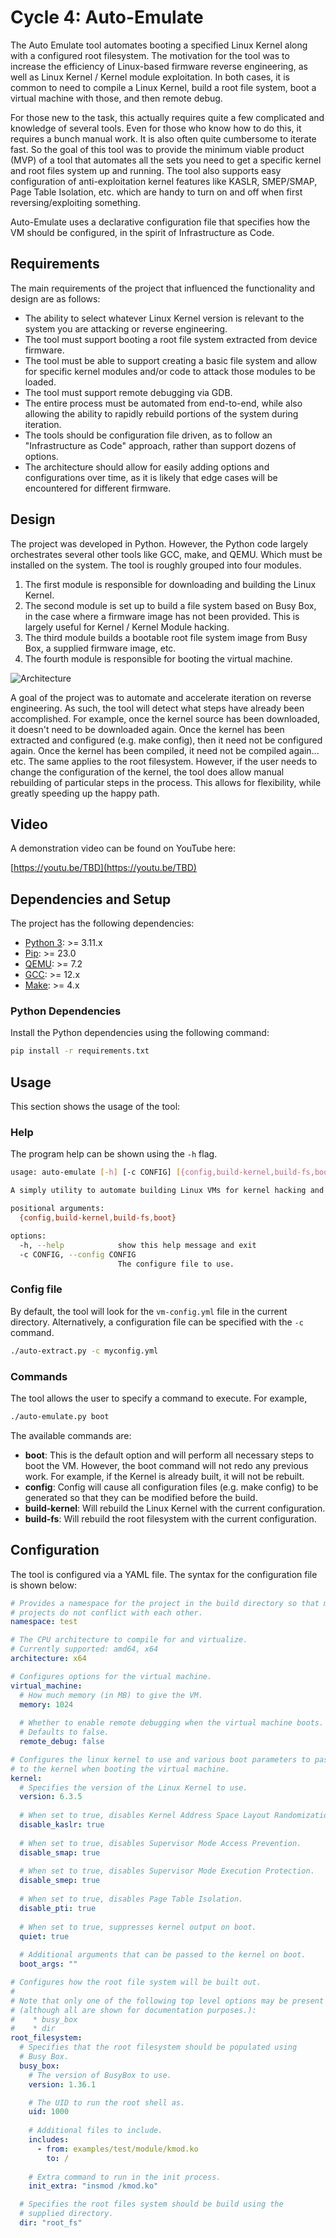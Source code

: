 # Cycle 4: Auto-Emulate
The Auto Emulate tool automates booting a specified Linux Kernel along with a configured root filesystem.  The motivation for the tool was to increase the efficiency of Linux-based firmware reverse engineering, as well as Linux Kernel / Kernel module exploitation.  In both cases, it is common to need to compile a Linux Kernel, build a root file system, boot a virtual machine with those, and then remote debug.

For those new to the task, this actually requires quite a few complicated and knowledge of several tools.  Even for those who know how to do this, it requires a bunch manual work.  It is also often quite cumbersome to iterate fast.  So the goal of this tool was to provide the minimum viable product (MVP) of a tool that automates all the sets you need to get a specific kernel and root files system up and running.  The tool also supports easy configuration of anti-exploitation kernel features like KASLR, SMEP/SMAP, Page Table Isolation, etc. which are handy to turn on and off when first reversing/exploiting something.

Auto-Emulate uses a declarative configuration file that specifies how the VM should be configured, in the spirit of Infrastructure as Code.


## Requirements
The main requirements of the project that influenced the functionality and design are as follows:

  * The ability to select whatever Linux Kernel version is relevant to the system you are attacking or reverse engineering.
  * The tool must support booting a root file system extracted from device firmware.
  * The tool must be able to support creating a basic file system and allow for specific kernel modules and/or code to attack those modules to be loaded.
  * The tool must support remote debugging via GDB.
  * The entire process must be automated from end-to-end, while also allowing the ability to rapidly rebuild portions of the system during iteration.
  * The tools should be configuration file driven, as to follow an "Infrastructure as Code" approach, rather than support dozens of options.
  * The architecture should allow for easily adding options and configurations over time, as it is likely that edge cases will be encountered for different firmware.

## Design
The project was developed in Python. However, the Python code largely orchestrates several other tools like GCC, make, and QEMU. Which must be installed on the system.  The tool is roughly grouped into four modules.  

  1. The first module is responsible for downloading and building the Linux Kernel.  
  2. The second module is set up to build a file system based on Busy Box, in the case where a firmware image has not been provided.  This is largely useful for Kernel / Kernel Module hacking.
  3. The third module builds a bootable root file system image from Busy Box, a supplied firmware image, etc.
  4. The fourth module is responsible for booting the virtual machine.

![Architecture](assets/architecture.png)

A goal of the project was to automate and accelerate iteration on reverse engineering. As such, the tool will detect what steps have already been accomplished. For example, once the kernel source has been downloaded, it doesn't need to be downloaded again.  Once the kernel has been extracted and configured (e.g. make config), then it need not be configured again.  Once the kernel has been compiled, it need not be compiled again... etc.  The same applies to the root filesystem.  However, if the user needs to change the configuration of the kernel, the tool does allow manual rebuilding of particular steps in the process.  This allows for flexibility, while greatly speeding up the happy path.


## Video
A demonstration video can be found on YouTube here:

[https://youtu.be/TBD](https://youtu.be/TBD)


## Dependencies and Setup
The project has the following dependencies:

* [Python 3](https://www.python.org/): >= 3.11.x
* [Pip](https://pip.pypa.io/en/stable/): >= 23.0
* [QEMU](https://www.qemu.org/): >= 7.2
* [GCC](https://gcc.gnu.org/): >= 12.x
* [Make](https://www.gnu.org/software/make/): >= 4.x

### Python Dependencies
Install the Python dependencies using the following command:

```bash
pip install -r requirements.txt
```

## Usage
This section shows the usage of the tool:

### Help
The program help can be shown using the `-h` flag.

```bash
usage: auto-emulate [-h] [-c CONFIG] [{config,build-kernel,build-fs,boot}]

A simply utility to automate building Linux VMs for kernel hacking and firmware reversing

positional arguments:
  {config,build-kernel,build-fs,boot}

options:
  -h, --help            show this help message and exit
  -c CONFIG, --config CONFIG
                        The configure file to use.
```

### Config file
By default, the tool will look for the `vm-config.yml` file in the current directory.  Alternatively, a configuration file can be specified with the `-c` command.

```bash
./auto-extract.py -c myconfig.yml
```

### Commands
The tool allows the user to specify a command to execute.  For example,

```bash
./auto-emulate.py boot
```

The available commands are:

  * **boot**: This is the default option and will perform all necessary steps to boot the VM.  However, the boot command will not redo any previous work. For example, if the Kernel is already built, it will not be rebuilt.
  * **config**: Config will cause all configuration files (e.g. make config) to be generated so that they can be modified before the build.
  * **build-kernel**: Will rebuild the Linux Kernel with the current configuration.
  * **build-fs**: Will rebuild the root filesystem with the current configuration.

## Configuration
The tool is configured via a YAML file.  The syntax for the configuration file is shown below:

```yaml
# Provides a namespace for the project in the build directory so that multiple
# projects do not conflict with each other.
namespace: test

# The CPU architecture to compile for and virtualize.
# Currently supported: amd64, x64
architecture: x64

# Configures options for the virtual machine.
virtual_machine:
  # How much memory (in MB) to give the VM.
  memory: 1024
  
  # Whether to enable remote debugging when the virtual machine boots.
  # Defaults to false.
  remote_debug: false

# Configures the linux kernel to use and various boot parameters to pass
# to the kernel when booting the virtual machine.
kernel:
  # Specifies the version of the Linux Kernel to use.
  version: 6.3.5
  
  # When set to true, disables Kernel Address Space Layout Randomization.
  disable_kaslr: true
  
  # When set to true, disables Supervisor Mode Access Prevention.
  disable_smap: true
  
  # When set to true, disables Supervisor Mode Execution Protection.
  disable_smep: true
  
  # When set to true, disables Page Table Isolation.
  disable_pti: true
  
  # When set to true, suppresses kernel output on boot.
  quiet: true
  
  # Additional arguments that can be passed to the kernel on boot.
  boot_args: ""

# Configures how the root file system will be built out.
# 
# Note that only one of the following top level options may be present
# (although all are shown for documentation purposes.):
#    * busy_box
#    * dir
root_filesystem: 
  # Specifies that the root filesystem should be populated using
  # Busy Box.
  busy_box:
    # The version of BusyBox to use.
    version: 1.36.1

    # The UID to run the root shell as.
    uid: 1000
    
    # Additional files to include.
    includes:
      - from: examples/test/module/kmod.ko
        to: /
    
    # Extra command to run in the init process.
    init_extra: "insmod /kmod.ko"

  # Specifies the root files system should be build using the
  # supplied directory.
  dir: "root_fs"
```

